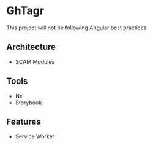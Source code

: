# GhTagr

This project will not be following Angular best practices

## Architecture

- SCAM Modules

## Tools

- Nx
- Storybook

## Features

- Service Worker
